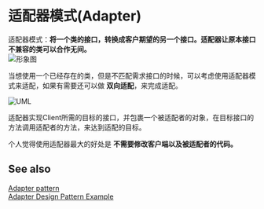 # 适配器模式(Adapter)


适配器模式：**将一个类的接口，转换成客户期望的另一个接口。适配器让原本接口不兼容的类可以合作无间。**  
![形象图](http://ww3.sinaimg.cn/large/98900c07jw1f60ibhzrx4j20aj057t8u.jpg)


当想使用一个已经存在的类，但是不匹配需求接口的时候，可以考虑使用适配器模式来适配，如果有需要还可以做 **双向适配**，来完成适配。  

![UML](http://ww1.sinaimg.cn/large/98900c07jw1f60jn82l4uj20u20m8q5l.jpg)


适配器实现Client所需的目标的接口，并包裹一个被适配者的对象，在目标接口的方法调用适配者的方法，来达到适配的目标。  

个人觉得使用适配器最大的好处是 **不需要修改客户端以及被适配者的代码。**  


## See also

[Adapter pattern](https://en.wikipedia.org/wiki/Adapter_pattern)  
[Adapter Design Pattern Example](http://javadesign-patterns.blogspot.com/p/adapter-pattern-example.html)  
